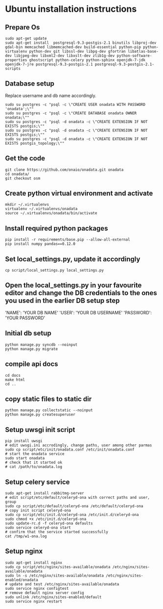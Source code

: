 # Ubuntu installation instructions
## Prepare Os

    sudo apt-get update
    sudo apt-get install  postgresql-9.3-postgis-2.1 binutils libproj-dev gdal-bin memcached libmemcached-dev build-essential python-pip python-virtualenv python-dev git libssl-dev libpq-dev gfortran libatlas-base-dev libjpeg-dev libxml2-dev libxslt-dev zlib1g-dev python-software-properties ghostscript python-celery python-sphinx openjdk-7-jdk openjdk-7-jre postgresql-9.3-postgis-2.1 postgresql-9.3-postgis-2.1-scripts

## Database setup
Replace username and db name accordingly.

    sudo su postgres -c "psql -c \"CREATE USER onadata WITH PASSWORD 'onadata';\""
    sudo su postgres -c "psql -c \"CREATE DATABASE onadata OWNER onadata;\""
    sudo su postgres -c "psql -d onadata -c \"CREATE EXTENSION IF NOT EXISTS postgis;\""
    sudo su postgres -c "psql -d onadata -c \"CREATE EXTENSION IF NOT EXISTS postgis;\""
    sudo su postgres -c "psql -d onadata -c \"CREATE EXTENSION IF NOT EXISTS postgis_topology;\""

## Get the code
    git clone https://github.com/onaio/onadata.git onadata
    cd onadata/
    git checkout osm

## Create python virtual environment and activate
    mkdir ~/.virtualenvs
    virtualenv ~/.virtualenvs/onadata
    source ~/.virtualenvs/onadata/bin/activate

## Install required python packages
    pip install -r requirements/base.pip --allow-all-external
    pip install numpy pandas==0.12.0

## Set local_settings.py, update it accordingly
    cp script/local_settings.py local_settings.py
    
## Open the local_settings.py in your favourite editor and change the DB credentials to the ones you used in the earlier DB setup step

'NAME': 'YOUR DB NAME'
'USER': 'YOUR DB USERNAME'
'PASSWORD': 'YOUR PASSWORD'

## Initial db setup
    python manage.py syncdb --noinput
    python manage.py migrate

## compile api docs
    cd docs
    make html
    cd ..

## copy static files to static dir
    python manage.py collectstatic --noinput
    python manage.py createsuperuser

## Setup uwsgi init script
    pip install uwsgi
    # edit uwsgi.ini accrodingly, change paths, user among other parmas
    sudo cp script/etc/init/onadata.conf /etc/init/onadata.conf
    # start the onadata service
    sudo start onadata
    # check that it started ok
    # cat /path/to/onadata.log

## Setup celery service
    sudo apt-get install rabbitmq-server
    # edit script/etc/default/celeryd-ona with correct paths and user, group
    sudo cp script/etc/default/celeryd-ona /etc/default/celeryd-ona
    # copy init script celeryd-ona
    sudo cp script/etc/init.d/celeryd-ona /etc/init.d/celeryd-ona
    sudo chmod +x /etc/init.d/celeryd-ona
    sudo update-rc.d -f celeryd-ona defaults
    sudo service celeryd-ona start
    # confirm that the service started successfully
    cat /tmp/w1-ona.log

## Setup nginx
    sudo apt-get install nginx
    sudo cp script/etc/nginx/sites-available/onadata /etc/nginx/sites-available/onadata
    sudo ln -s /etc/nginx/sites-available/onadata /etc/nginx/sites-enabled/onadata
    # update and test /etc/nginx/sites-available/onadata
    sudo service nginx configtest
    # remove default nginx server config
    sudo unlink /etc/nginx/sites-enabled/default
    sudo service nginx restart


